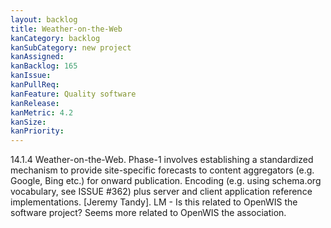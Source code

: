 ```yaml
---
layout: backlog
title: Weather-on-the-Web
kanCategory: backlog
kanSubCategory: new project
kanAssigned:
kanBacklog: 165
kanIssue:
kanPullReq:
kanFeature: Quality software
kanRelease: 
kanMetric: 4.2
kanSize:
kanPriority:
---
```

14.1.4 Weather-on-the-Web. Phase-1 involves establishing a standardized mechanism to provide site-specific forecasts to content aggregators (e.g. Google, Bing etc.) for onward publication. Encoding (e.g. using schema.org vocabulary, see ISSUE #362) plus server and client application reference implementations. [Jeremy Tandy]. LM - Is this related to OpenWIS the software project? Seems more related to OpenWIS the association.
